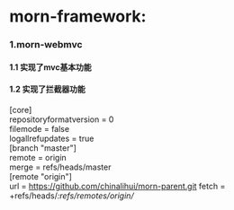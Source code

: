<h1>morn-framework:</h1>
<h3>1.morn-webmvc</h3>
   <h4>1.1 实现了mvc基本功能</h4>
   <h4>1.2 实现了拦截器功能</h4>
   
   
   
   
   
   
   
 
 
 
 
 
 [core]  
  repositoryformatversion = 0    
  filemode = false    
  logallrefupdates = true    
  [branch "master"]         
  	remote = origin         
  	merge = refs/heads/master     
  [remote "origin"]         
  	url = https://github.com/chinalihui/morn-parent.git
  	fetch = +refs/heads/*:refs/remotes/origin/*